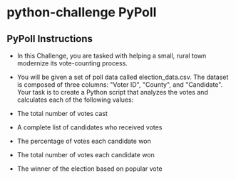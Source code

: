 # python-challenge PyPoll

## PyPoll Instructions
*   In this Challenge, you are tasked with helping a small, rural town modernize its vote-counting process.

*   You will be given a set of poll data called election_data.csv. The dataset is composed of three columns: "Voter ID", "County", and "Candidate". Your task is to create a Python script that analyzes the votes and calculates each of the following values:
    
*   The total number of votes cast

*   A complete list of candidates who received votes

*   The percentage of votes each candidate won

*   The total number of votes each candidate won

*   The winner of the election based on popular vote


